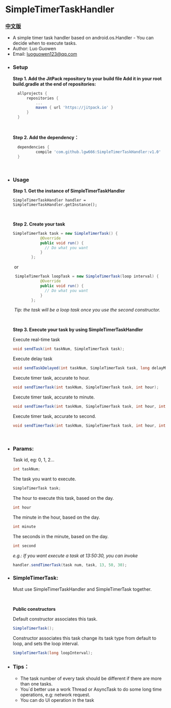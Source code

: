 # SimpleTimerTaskHandler

  ### [中文版]( https://github.com/lgw666/SimpleTimerTaskHandler/blob/master/README_CH.md)

- A simple timer task handler based on android.os.Handler - You can decide when to execute tasks.
- Author: Luo Guowen 
- Email: <a href="#">luoguowen123@qq.com</a>

* ### Setup

  **Step 1. Add the JitPack repository to your build file Add it in your root build.gradle at the end of repositories:**

  ```groovy
  	allprojects {
  		repositories {
  			...
  			maven { url 'https://jitpack.io' }
  		}
  	}
  ```

  ​

  **Step 2. Add the dependency：**

  ```groovy
  	dependencies {
  	        compile 'com.github.lgw666:SimpleTimerTaskHandler:v1.0'
  	}
  ```

  ​



* ### Usage

     **Step 1. Get the instance of SimpleTimerTaskHandler**

     `SimpleTimerTaskHandler handler = SimpleTimerTaskHandler.getInstance();`

     ​

     **Step 2. Create your task**

     ```Java
     SimpleTimerTask task = new SimpleTimerTask() {
                 @Override
                 public void run() {
                   // Do what you want
                 }
             };
     ```

     ​	or

     ```Java
      SimpleTimerTask loopTask = new SimpleTimerTask(loop interval) {
                 @Override
                 public void run() {
                   // Do what you want
                 }
             };
     ```

     ​	*Tip: the task will be a loop task once you use the second constructor.*

     ​

     **Step 3. Execute your task by using SimpleTimerTaskHandler**

     Execute real-time task

     ```Java
     void sendTask(int taskNum, SimpleTimerTask task); 
     ```

     Execute delay task

     ```java
     void sendTaskDelayed(int taskNum, SimpleTimerTask task, long delayMillis);
     ```

     Execute timer task, accurate to hour.

     ```java
     void sendTimerTask(int taskNum, SimpleTimerTask task, int hour); 
     ```

     Execute timer task, accurate to minute.

     ```java
     void sendTimerTask(int taskNum, SimpleTimerTask task, int hour, int minute); 
     ```

     Execute timer task, accurate to second.
     ```java
     void sendTimerTask(int taskNum, SimpleTimerTask task, int hour, int minute, int second); 
     ```

     ​

* ### Params: 

   Task id, eg: 0, 1, 2...

   ```Java
   int taskNum;
   ```

   The task you want to execute.

   ```java
   SimpleTimerTask task;
   ```

   The hour to execute this task, based on the day.

   ```java
   int hour
   ```
   The minute in the hour, based on the day.

   ```java
   int minute
   ```

   The seconds in the minute, based on the day.

   ```java
   int second
   ```

   *e.g.: If you want execute a task at 13:50:30, you can invoke*

   ```java
   handler.sendTimerTask(task num, task, 13, 50, 30);
   ```

* ### SimpleTimerTask:

   Must use SimpleTimerTaskHandler and SimpleTimerTask together.

   ​

   **Public constructors**

   Default constructor  associates this task.

   ```Java
   SimpleTimerTask();
   ```


   Constructor associates this task change its task type from default to loop, and sets the loop interval.

   ```Java
   SimpleTimerTask(long loopInterval);
   ```

      



* ### Tips：

  - The task number of every task should be different if there are more than one tasks.
  - You`d better use a work Thread or AsyncTask to do some long time operations, e.g: network request.
  - You can do UI operation in the task
